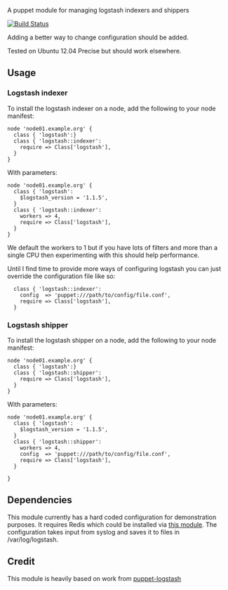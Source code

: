 A puppet module for managing logstash indexers and shippers

[![Build Status](https://secure.travis-ci.org/garethr/garethr-logstash.png)](http://travis-ci.org/garethr/garethr-logstash)

Adding a better way to change configuration should be added.

Tested on Ubuntu 12.04 Precise but should work elsewhere.

## Usage

### Logstash indexer

To install the logstash indexer on a node, add the following to your node manifest:

    node 'node01.example.org' {
      class { 'logstash':}
      class { 'logstash::indexer':
        require => Class['logstash'],
      }
    }

With parameters:

    node 'node01.example.org' {
      class { 'logstash':
        $logstash_version = '1.1.5',
      }
      class { 'logstash::indexer':
        workers => 4,
        require => Class['logstash'],
      }
    }

We default the workers to 1 but if you have lots of filters and more
than a single CPU then experimenting with this should help performance.

Until I find time to provide more ways of configuring logstash you can
just override the configuration file like so:

      class { 'logstash::indexer':
        config  => 'puppet:///path/to/config/file.conf',
        require => Class['logstash'],
      }

### Logstash shipper

To install the logstash shipper on a node, add the following to your node manifest:

    node 'node01.example.org' {
      class { 'logstash':}
      class { 'logstash::shipper':
        require => Class['logstash'],
      }
    }

With parameters:

    node 'node01.example.org' {
      class { 'logstash':
        $logstash_version = '1.1.5',
      }
      class { 'logstash::shipper':
        workers => 4,
        config  => 'puppet:///path/to/config/file.conf',
        require => Class['logstash'],
      }

    }

## Dependencies 

This module currently has a hard coded configuration for demonstration
purposes. It requires Redis which could be installed via [this
module](https://forge.puppetlabs.com/thomasvandoren/redis). The
configuration takes input from syslog and saves it to files in
/var/log/logstash.

## Credit

This module is heavily based on work from
[puppet-logstash](https://github.com/pkhamre/puppet-logstash)
